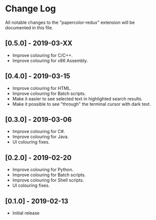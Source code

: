 # Change Log
All notable changes to the "papercolor-redux" extension will be documented in this file.

## [0.5.0] - 2019-03-XX
- Improve colouring for C/C++.
- Improve colouring for x86 Assembly.

## [0.4.0] - 2019-03-15
- Improve colouring for HTML.
- Improve colouring for Batch scripts.
- Make it easier to see selected text in highlighted search results.
- Make it possible to see "through" the terminal cursor with dark text.

## [0.3.0] - 2019-03-06
- Improve colouring for C#.
- Improve colouring for Java.
- UI colouring fixes. 

## [0.2.0] - 2019-02-20
- Improve colouring for Python.
- Improve colouring for Batch scripts.
- Improve colouring for Shell scripts.
- UI colouring fixes. 

## [0.1.0] - 2019-02-13
- Initial release
